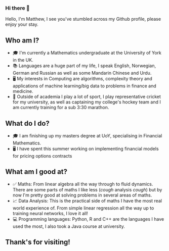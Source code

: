 ### Hi there 👋

Hello, I'm Matthew, I see you've stumbled across my Github profile, please enjoy your stay.

## Who am I? 

* 🎓  I'm currently a Mathematics undergraduate at the University of York in the UK. 
* 📚  Languages are a huge part of my life, I speak English, Norwegian, German and Russian as well as some Mandarin Chinese and Urdu.
* 🖥  My interests in Computing are algorithms, complexity theory and applications of machine learning/big data to problems in finance and medicine.
* 🏏  Outside of academia I play a lot of sport, I play representative cricket for my university, as well as captaining my college's hockey team and I am currently training for a sub 3:30 marathon.

## What do I do?

* 🎓 I am finishing up my masters degree at UoY, specialising in Financial Mathematics.
* 🖥  I have spent this summer working on implementing financial models for pricing options contracts

## What am I good at?

* ✅  Maths: From linear algebra all the way through to fluid dynamics. There are some parts of maths I like less (*cough* analysis *cough*) but by now I'm pretty    good at solving problems in several areas of maths.
* 📈  Data Analysis: This is the practical side of maths I have the most real world experience of. From simple linear regression all the way up to training neural networks, I love it all!
* 💻  Programming languages: Python, R and C++ are the languages I have used the most, I also took a Java course at university.

## Thank's for visiting!
